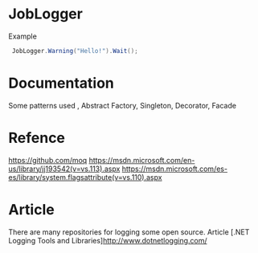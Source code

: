 # JobLogger

Example

```C#
 JobLogger.Warning("Hello!").Wait();
```

# Documentation
Some patterns used , Abstract Factory, Singleton, Decorator, Facade

# Refence
<https://github.com/moq>
<https://msdn.microsoft.com/en-us/library/jj193542(v=vs.113).aspx>
<https://msdn.microsoft.com/es-es/library/system.flagsattribute(v=vs.110).aspx>

# Article

There are many repositories for logging some open source.
Article  [.NET Logging Tools and Libraries]<http://www.dotnetlogging.com/>

